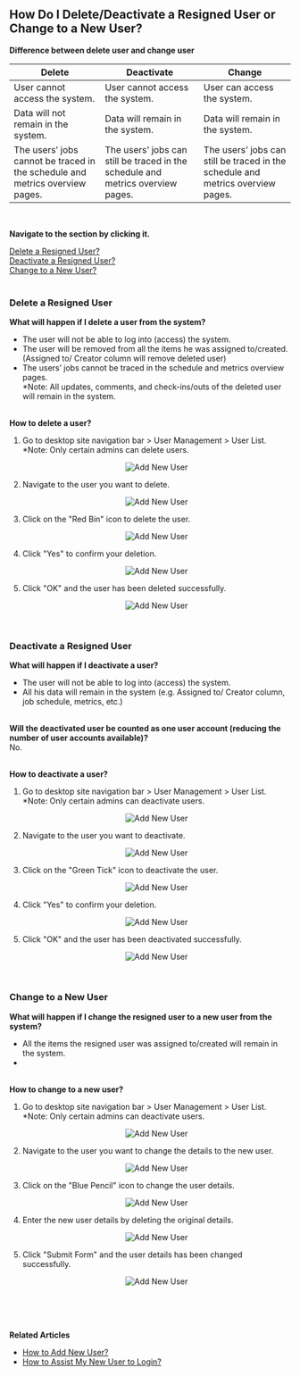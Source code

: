 ## How Do I Delete/Deactivate a Resigned User or Change to a New User?

**Difference between delete user and change user**

|   Delete   |   Deactivate   |   Change   |
|------------|----------------|------------|
| User cannot access the system. | User cannot access the system. | User can access the system. |
| Data will not remain in the system. | Data will remain in the system. | Data will remain in the system. |
| The users’ jobs cannot be traced in the schedule and metrics overview pages. | The users’ jobs can still be traced in the schedule and metrics overview pages. | The users’ jobs can still be traced in the schedule and metrics overview pages. |

<br>

**Navigate to the section by clicking it.**<br>

[Delete a Resigned User?](#section1)<br>
[Deactivate a Resigned User?](#section2)<br>
[Change to a New User?](#section3)
<br><br>

<a id="section1"></a>
### Delete a Resigned User
**What will happen if I delete a user from the system?**<br>
- The user will not be able to log into (access) the system.<br>
- The user will be removed from all the items he was assigned to/created. (Assigned to/ Creator column will remove deleted user)<br>
- The users’ jobs cannot be traced in the schedule and metrics overview pages.<br>
*Note: All updates, comments, and check-ins/outs of the deleted user will remain in the system.<br><br>

**How to delete a user?**<br>
1. Go to desktop site navigation bar > User Management > User List.<br>
   *Note: Only certain admins can delete users.<br>

   <p align="center">
      <img src="img/Add_User_Button.png" alt="Add New User">
   </p>

2. Navigate to the user you want to delete.<br>

   <p align="center">
      <img src="img/Add_User_Button.png" alt="Add New User">
   </p>

3. Click on the "Red Bin" icon to delete the user.<br>

   <p align="center">
      <img src="img/Add_User_Button.png" alt="Add New User">
   </p>

4. Click "Yes" to confirm your deletion.<br>

   <p align="center">
      <img src="img/Add_User_Button.png" alt="Add New User">
   </p>

5. Click "OK" and the user has been deleted successfully.<br>

   <p align="center">
      <img src="img/Add_User_Button.png" alt="Add New User">
   </p>

<br>

<a id="section2"></a>
### Deactivate a Resigned User
**What will happen if I deactivate a user?**<br>
- The user will not be able to log into (access) the system.<br>
- All his data will remain in the system (e.g. Assigned to/ Creator column, job schedule, metrics, etc.)<br><br>

**Will the deactivated user be counted as one user account (reducing the number of user accounts available)?**<br>
No.<br><br>

**How to deactivate a user?**<br>
1. Go to desktop site navigation bar > User Management > User List.<br>
   *Note: Only certain admins can deactivate users.<br>

   <p align="center">
      <img src="img/Add_User_Button.png" alt="Add New User">
   </p>
   
2. Navigate to the user you want to deactivate.<br>

   <p align="center">
      <img src="img/Add_User_Button.png" alt="Add New User">
   </p>

3. Click on the "Green Tick" icon to deactivate the user.<br>

   <p align="center">
      <img src="img/Add_User_Button.png" alt="Add New User">
   </p>

4. Click "Yes" to confirm your deletion.<br>

   <p align="center">
      <img src="img/Add_User_Button.png" alt="Add New User">
   </p>

5. Click "OK" and the user has been deactivated successfully.<br>

   <p align="center">
      <img src="img/Add_User_Button.png" alt="Add New User">
   </p>
   <br>

<a id="section3"></a>
### Change to a New User
**What will happen if I change the resigned user to a new user from the system?**<br>
- All the items the resigned user was assigned to/created will remain in the system.<br>
- <br><br>


**How to change to a new user?**<br>
1. Go to desktop site navigation bar > User Management > User List.<br>
   *Note: Only certain admins can deactivate users.<br>

   <p align="center">
      <img src="img/Add_User_Button.png" alt="Add New User">
   </p>
   
2. Navigate to the user you want to change the details to the new user.<br>

   <p align="center">
      <img src="img/Add_User_Button.png" alt="Add New User">
   </p>

3. Click on the "Blue Pencil" icon to change the user details.<br>

   <p align="center">
      <img src="img/Add_User_Button.png" alt="Add New User">
   </p>

4. Enter the new user details by deleting the original details.<br>

   <p align="center">
      <img src="img/Add_User_Button.png" alt="Add New User">
   </p>

5. Click "Submit Form" and the user details has been changed successfully.<br>

   <p align="center">
      <img src="img/Add_User_Button.png" alt="Add New User">
   </p>
   <br><br><br>

**Related Articles**<br>
- [How to Add New User?](Add_New_User.md)
- [How to Assist My New User to Login?](New_User_Login.md)
